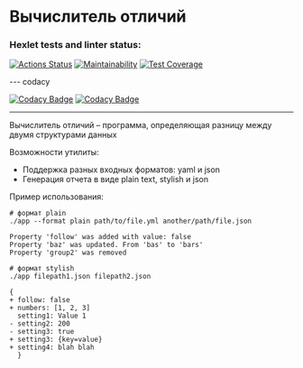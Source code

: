 # Вычислитель отличий

### Hexlet tests and linter status:

[![Actions Status](https://github.com/Malcom1986/java-project-lvl2/workflows/hexlet-check/badge.svg)](https://github.com/Malcom1986/java-project-lvl2/actions)
[![Maintainability](https://api.codeclimate.com/v1/badges/9f94037f2f0fd09dea34/maintainability)](https://codeclimate.com/github/Malcom1986/java-project-lvl2/maintainability)
[![Test Coverage](https://api.codeclimate.com/v1/badges/9f94037f2f0fd09dea34/test_coverage)](https://codeclimate.com/github/Malcom1986/java-project-lvl2/test_coverage)

--- codacy

[![Codacy Badge](https://app.codacy.com/project/badge/Grade/6a6785991941486c9b072b0fad530352)](https://app.codacy.com/gh/Malcom1986/java-project-lvl2/dashboard?utm_source=gh&utm_medium=referral&utm_content=&utm_campaign=Badge_grade)
[![Codacy Badge](https://app.codacy.com/project/badge/Coverage/6a6785991941486c9b072b0fad530352)](https://app.codacy.com/gh/Malcom1986/java-project-lvl2/dashboard?utm_source=gh&utm_medium=referral&utm_content=&utm_campaign=Badge_coverage)

---



Вычислитель отличий – программа, определяющая разницу между двумя структурами данных

Возможности утилиты:

* Поддержка разных входных форматов: yaml и json
* Генерация отчета в виде plain text, stylish и json

Пример использования:

```text
# формат plain
./app --format plain path/to/file.yml another/path/file.json

Property 'follow' was added with value: false
Property 'baz' was updated. From 'bas' to 'bars'
Property 'group2' was removed

# формат stylish
./app filepath1.json filepath2.json

{
+ follow: false
+ numbers: [1, 2, 3]
  setting1: Value 1
- setting2: 200
- setting3: true
+ setting3: {key=value}
+ setting4: blah blah
  }
```




